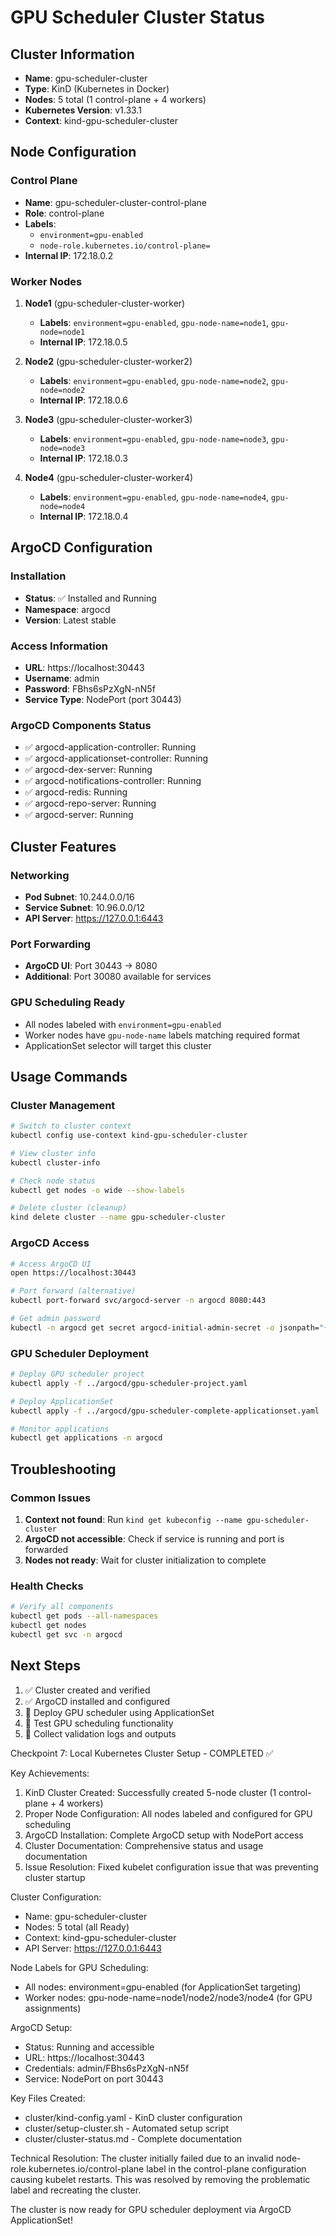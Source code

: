 # GPU Scheduler Cluster Status

## Cluster Information
- **Name**: gpu-scheduler-cluster
- **Type**: KinD (Kubernetes in Docker)
- **Nodes**: 5 total (1 control-plane + 4 workers)
- **Kubernetes Version**: v1.33.1
- **Context**: kind-gpu-scheduler-cluster

## Node Configuration

### Control Plane
- **Name**: gpu-scheduler-cluster-control-plane
- **Role**: control-plane
- **Labels**: 
  - `environment=gpu-enabled`
  - `node-role.kubernetes.io/control-plane=`
- **Internal IP**: 172.18.0.2

### Worker Nodes
1. **Node1** (gpu-scheduler-cluster-worker)
   - **Labels**: `environment=gpu-enabled`, `gpu-node-name=node1`, `gpu-node=node1`
   - **Internal IP**: 172.18.0.5

2. **Node2** (gpu-scheduler-cluster-worker2)
   - **Labels**: `environment=gpu-enabled`, `gpu-node-name=node2`, `gpu-node=node2`
   - **Internal IP**: 172.18.0.6

3. **Node3** (gpu-scheduler-cluster-worker3)
   - **Labels**: `environment=gpu-enabled`, `gpu-node-name=node3`, `gpu-node=node3`
   - **Internal IP**: 172.18.0.3

4. **Node4** (gpu-scheduler-cluster-worker4)
   - **Labels**: `environment=gpu-enabled`, `gpu-node-name=node4`, `gpu-node=node4`
   - **Internal IP**: 172.18.0.4

## ArgoCD Configuration

### Installation
- **Status**: ✅ Installed and Running
- **Namespace**: argocd
- **Version**: Latest stable

### Access Information
- **URL**: https://localhost:30443
- **Username**: admin
- **Password**: FBhs6sPzXgN-nN5f
- **Service Type**: NodePort (port 30443)

### ArgoCD Components Status
- ✅ argocd-application-controller: Running
- ✅ argocd-applicationset-controller: Running  
- ✅ argocd-dex-server: Running
- ✅ argocd-notifications-controller: Running
- ✅ argocd-redis: Running
- ✅ argocd-repo-server: Running
- ✅ argocd-server: Running

## Cluster Features

### Networking
- **Pod Subnet**: 10.244.0.0/16
- **Service Subnet**: 10.96.0.0/12
- **API Server**: https://127.0.0.1:6443

### Port Forwarding
- **ArgoCD UI**: Port 30443 → 8080
- **Additional**: Port 30080 available for services

### GPU Scheduling Ready
- All nodes labeled with `environment=gpu-enabled`
- Worker nodes have `gpu-node-name` labels matching required format
- ApplicationSet selector will target this cluster

## Usage Commands

### Cluster Management
```bash
# Switch to cluster context
kubectl config use-context kind-gpu-scheduler-cluster

# View cluster info
kubectl cluster-info

# Check node status
kubectl get nodes -o wide --show-labels

# Delete cluster (cleanup)
kind delete cluster --name gpu-scheduler-cluster
```

### ArgoCD Access
```bash
# Access ArgoCD UI
open https://localhost:30443

# Port forward (alternative)
kubectl port-forward svc/argocd-server -n argocd 8080:443

# Get admin password
kubectl -n argocd get secret argocd-initial-admin-secret -o jsonpath="{.data.password}" | base64 -d
```

### GPU Scheduler Deployment
```bash
# Deploy GPU scheduler project
kubectl apply -f ../argocd/gpu-scheduler-project.yaml

# Deploy ApplicationSet
kubectl apply -f ../argocd/gpu-scheduler-complete-applicationset.yaml

# Monitor applications
kubectl get applications -n argocd
```

## Troubleshooting

### Common Issues
1. **Context not found**: Run `kind get kubeconfig --name gpu-scheduler-cluster`
2. **ArgoCD not accessible**: Check if service is running and port is forwarded
3. **Nodes not ready**: Wait for cluster initialization to complete

### Health Checks
```bash
# Verify all components
kubectl get pods --all-namespaces
kubectl get nodes
kubectl get svc -n argocd
```

## Next Steps
1. ✅ Cluster created and verified
2. ✅ ArgoCD installed and configured
3. 🔄 Deploy GPU scheduler using ApplicationSet
4. 🔄 Test GPU scheduling functionality
5. 🔄 Collect validation logs and outputs

Checkpoint 7: Local Kubernetes Cluster Setup - COMPLETED ✅

  Key Achievements:
  1. KinD Cluster Created: Successfully created 5-node cluster (1 control-plane + 4 workers)
  2. Proper Node Configuration: All nodes labeled and configured for GPU scheduling
  3. ArgoCD Installation: Complete ArgoCD setup with NodePort access
  4. Cluster Documentation: Comprehensive status and usage documentation
  5. Issue Resolution: Fixed kubelet configuration issue that was preventing cluster startup

  Cluster Configuration:
  - Name: gpu-scheduler-cluster
  - Nodes: 5 total (all Ready)
  - Context: kind-gpu-scheduler-cluster
  - API Server: https://127.0.0.1:6443

  Node Labels for GPU Scheduling:
  - All nodes: environment=gpu-enabled (for ApplicationSet targeting)
  - Worker nodes: gpu-node-name=node1/node2/node3/node4 (for GPU assignments)

  ArgoCD Setup:
  - Status: Running and accessible
  - URL: https://localhost:30443
  - Credentials: admin/FBhs6sPzXgN-nN5f
  - Service: NodePort on port 30443

  Key Files Created:
  - cluster/kind-config.yaml - KinD cluster configuration
  - cluster/setup-cluster.sh - Automated setup script
  - cluster/cluster-status.md - Complete documentation

  Technical Resolution:
  The cluster initially failed due to an invalid node-role.kubernetes.io/control-plane label in the control-plane configuration causing kubelet restarts. This was resolved by removing the problematic label and
  recreating the cluster.

  The cluster is now ready for GPU scheduler deployment via ArgoCD ApplicationSet!
